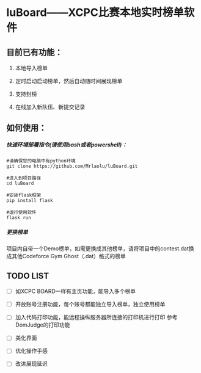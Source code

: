 # luBoard——XCPC比赛本地实时榜单软件

## 目前已有功能：

1. 本地导入榜单 

2. 定时启动启动榜单，然后自动随时间展现榜单
3. 支持封榜
4. 在线加入新队伍、新提交记录



## 如何使用：

##### 快速环境部署指令(请使用bash或者powershell)：

```shell
#请确保您的电脑中有python环境
git clone https://github.com/Mrlaolu/luBoard.git

#进入到项目路径
cd luBoard

#安装flask框架
pip install flask

#运行使用软件
flask run
```



##### 更换榜单

项目内自带一个Demo榜单，如需更换成其他榜单，请将项目中的contest.dat换成其他Codeforce Gym Ghost（.dat）格式的榜单



## TODO LIST

- [ ] 如XCPC BOARD一样有主页功能，能导入多个榜单
- [ ] 开放账号注册功能，每个账号都能独立导入榜单，独立使用榜单
- [ ] 加入代码打印功能，能远程操纵服务器所连接的打印机进行打印 参考DomJudge的打印功能
- [ ] 美化界面 
- [ ] 优化操作手感
- [ ] 改进展现延迟  

